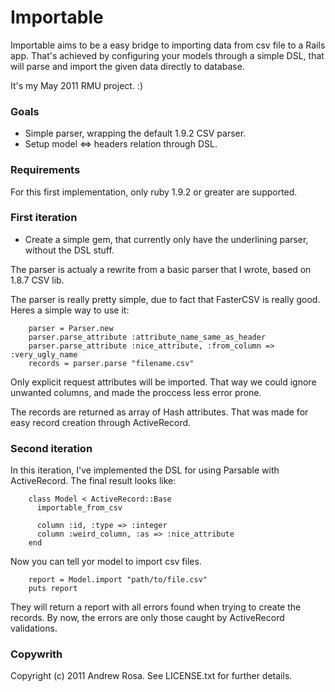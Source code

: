 Importable
==========

Importable aims to be a easy bridge to importing data from csv file to a
Rails app. That's achieved by configuring your models through a simple
DSL, that will parse and import the given data directly to database.

It's my May 2011 RMU project. :)

### Goals ###

* Simple parser, wrapping the default 1.9.2 CSV parser.
* Setup model <=> headers relation through DSL.

### Requirements ###

For this first implementation, only ruby 1.9.2 or greater are supported.

### First iteration ###

* Create a simple gem, that currently only have the underlining parser,
  without the DSL stuff.

The parser is actualy a rewrite from a basic parser that I wrote, based
on 1.8.7 CSV lib.

The parser is really pretty simple, due to fact that FasterCSV is really
good. Heres a simple way to use it:

        parser = Parser.new
        parser.parse_attribute :attribute_name_same_as_header
        parser.parse_attribute :nice_attribute, :from_column => :very_ugly_name
        records = parser.parse "filename.csv"

Only explicit request attributes will be imported. That way we could ignore unwanted
columns, and made the proccess less error prone.

The records are returned as array of Hash attributes. That was made for
easy record creation through ActiveRecord.

### Second iteration ###

In this iteration, I've implemented the DSL for using Parsable with
ActiveRecord. The final result looks like:

        class Model < ActiveRecord::Base
          importable_from_csv
          
          column :id, :type => :integer
          column :weird_column, :as => :nice_attribute
        end

Now you can tell yor model to import csv files.

        report = Model.import "path/to/file.csv"
        puts report

They will return a report with all errors found when trying to create the records. By now,
the errors are only those caught by ActiveRecord validations.

### Copywrith ###

Copyright (c) 2011 Andrew Rosa. See LICENSE.txt for
further details.
